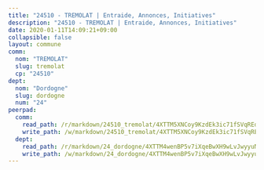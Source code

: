 ```yaml
---
title: "24510 - TREMOLAT | Entraide, Annonces, Initiatives"
description: "24510 - TREMOLAT | Entraide, Annonces, Initiatives"
date: 2020-01-11T14:09:21+09:00
collapsible: false
layout: commune
comm:
  nom: "TREMOLAT"
  slug: tremolat
  cp: "24510"
dept:
  nom: "Dordogne"
  slug: dordogne
  num: "24"
peerpad:
  comm:
    read_path: /r/markdown/24510_tremolat/4XTTM5XNCoy9KzdEk3ic71fSVqREd6jNSZzbGKbRzKe9h7nDB
    write_path: /w/markdown/24510_tremolat/4XTTM5XNCoy9KzdEk3ic71fSVqREd6jNSZzbGKbRzKe9h7nDB-K3TgUL8pwyMGaaeM2o3hej4UpPiCB86swPqKdFzkZ4zRusxev6iTbPTLcguoJEJWq8J87YZjdRV5up98Wijy7UvxWumWjMeggCUWLsKDGYoNaeCQyjfqcNJMnh75JpYLJNd2wSLu
  dept:
    read_path: /r/markdown/24_dordogne/4XTTM4wenBP5v7iXqeBwXH9wLvJwyyuNKzLxRyGzSZXmCuzgg
    write_path: /w/markdown/24_dordogne/4XTTM4wenBP5v7iXqeBwXH9wLvJwyyuNKzLxRyGzSZXmCuzgg-K3TgUusQQUSAmJPXozCTSBeqjqksxkVWGVxtHwEFrs5RuocQr8weKG2oQg7MVeg2F9Hhv7ggtBiBU8D9pdXEPa9M67VU3BzgAG9BCtQw3VY3Xcxk2YSegk3iUXMkpicGxxJr7mWp
---
```


